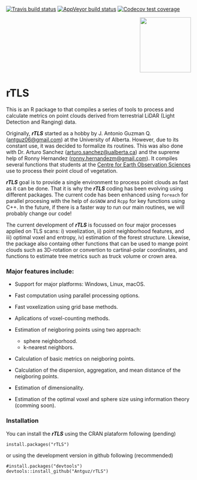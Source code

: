 [![Travis build status](https://travis-ci.com/Antguz/rTLS.svg?branch=master)](https://travis-ci.com/Antguz/rTLS)
[![AppVeyor build status](https://ci.appveyor.com/api/projects/status/github/Antguz/rTLS?branch=master&svg=true)](https://ci.appveyor.com/project/Antguz/rTLS)
[![Codecov test coverage](https://codecov.io/gh/Antguz/rTLS/branch/master/graph/badge.svg)](https://codecov.io/gh/Antguz/rTLS?branch=master)

<p align="right">
  <img width="139" height="150" src="https://user-images.githubusercontent.com/7254767/63565288-a0939880-c525-11e9-9b51-eff30398dba0.png">
</p>

# rTLS


This is an R package to that compiles a series of tools to process and calculate metrics on point clouds derived from terrestrial LiDAR (Light Detection and Ranging) data.

Originally, ___rTLS___ started as a hobby by J. Antonio Guzman Q.  (<antguz06@gmail.com>) at the University of Alberta. However, due to its constant use, it was decided to formalize its routines. This was also done with Dr. Arturo Sanchez (<arturo.sanchez@ualberta.ca>) and the supreme help of Ronny Hernandez (<ronny.hernandezm@gmail.com>). It compiles several functions that students at the [Centre for Earth Observation Sciences](https://www.ualberta.ca/faculties/centresinstitutes/centre-for-earth-observatiTheon-sciences) use to process their point cloud of vegetation.

___rTLS___ goal is to provide a single environment to process point clouds as fast as it can be done. That it is why the ___rTLS___ coding has been evolving using different packages. The current code has been enhanced using `foreach` for parallel procesing with the help of `doSNOW` and `Rcpp` for key functions using C++. In the future, if there is a faster way to run our main routines, we will probably change our code!

The current development of ___rTLS___ is focussed on four major processes applied on TLS scans: i) voxelization, ii) point neighborhood features, and iii) optimal voxel and entropy, iv) estimation of the forest structure. Likewise, the package also containg other functions that can be used to mange point clouds such as 3D-rotation or convertion to cartinal-polar coordinates, and functions to estimate tree metrics such as truck volume or crown area.

### Major features include:

* Support for major platforms: Windows, Linux, macOS.

* Fast computation using parallel processing options.

* Fast voxelization using grid base methods.

* Aplications of voxel-counting methods.

* Estimation of neigboring points using two approach: 
    + sphere neighborhood. 
    + k-nearest neighbors.

* Calculation of basic metrics on neigboring points.

* Calculation of the dispersion, aggregation, and mean distance of the neigboring points.

* Estimation of dimensionality.

* Estimation of the optimal voxel and sphere size using information theory (comming soon).

### Installation

You can install the ___rTLS___ using the CRAN plataform following (pending)

```{r}
install.packages("rTLS")
```

or using the development version in github following (recommended)

```{r}
#install.packages("devtools")
devtools::install_github("Antguz/rTLS")
```

